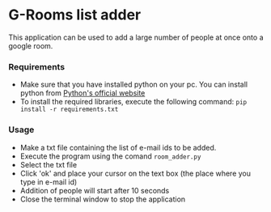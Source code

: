 # G-Rooms list adder
This application can be used to add a large number of people at once onto a google room.
### Requirements
- Make sure that you have installed python on your pc. You can install python from [Python's official website](https://www.python.org)
- To install the required libraries, execute the following command:
  ```pip install -r requirements.txt```
### Usage
- Make a txt file containing the list of e-mail ids to be added.
-  Execute the program using the comand ```room_adder.py```
-  Select the txt file
-  Click 'ok' and place your cursor on the text box (the place where you type in e-mail id)
-  Addition of people will start after 10 seconds
-  Close the terminal window to stop the application
